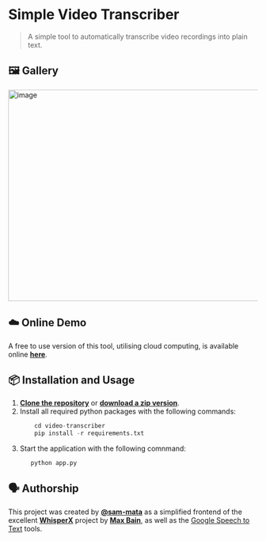 # Simple Video Transcriber
> A simple tool to automatically transcribe video recordings into plain text.


## 🖼️ Gallery
<img width="1098" height="427" alt="image" src="https://github.com/user-attachments/assets/c86d5c26-bff5-4a26-bd6b-fa1a8657aa45" />


## ☁️ Online Demo
A free to use version of this tool, utilising cloud computing, is available online **[here](https://huggingface.co/spaces/sam-mata/Lecture-Transcriber)**.


## 📦 Installation and Usage
1. **[Clone the repository](https://github.com/sam-mata/video-transcriber.git)** or **[download a zip version](https://github.com/sam-mata/video-transcriber/archive/refs/heads/main.zip)**.
2. Install all required python packages with the following commands:
    ```python
        cd video-transcriber
        pip install -r requirements.txt
    ```
3. Start the application with the following comnmand:
   ```python
      python app.py
   ```


## 🗣️ Authorship
This project was created by **[@sam-mata](https://github.com/sam-mata)** as a simplified frontend of the excellent **[WhisperX](https://github.com/m-bain/whisperX)** project by **[Max Bain](https://github.com/m-bain)**, as well as the [Google Speech to Text](https://cloud.google.com/speech-to-text) tools.
